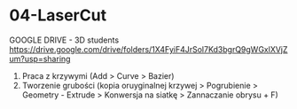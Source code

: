 # 04-LaserCut

GOOGLE DRIVE - 3D students https://drive.google.com/drive/folders/1X4FyiF4JrSol7Kd3bgrQ9gWGxlXVjZum?usp=sharing

1. Praca z krzywymi (Add > Curve > Bazier)
2. Tworzenie grubości (kopia oruyginalnej krzywej > Pogrubienie > Geometry - Extrude > Konwersja na siatkę > Zannaczanie obrysu + F)

